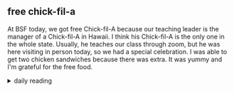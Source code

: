 ## free chick-fil-a

At BSF today, we got free Chick-fil-A because our teaching leader is the manager of a Chick-fil-A in Hawaii. I think his Chick-fil-A is the only one in the whole state. Usually, he teaches our class through zoom, but he was here visiting in person today, so we had a special celebration. I was able to get two chicken sandwiches because there was extra. It was yummy and I'm grateful for the free food.

<details markdown="1">
<summary>daily reading</summary>

| {{ page.date | date: "%B %-d, %Y" }} |
| :-------------: |
| [Josh. 22; Acts 2; Jer. 11; Matt. 25]({% link _Bible/Bible-year-1.md %}) |
| [BC 25; HC 83-85; CD III/IV: Rej. 1-3]({% link _three_forms/three-forms-month-1.md %}) |
| [The Athanasian Creed](https://threeforms.org/the-athanasian-creed/) |

</details>